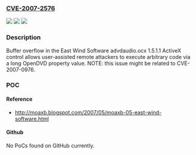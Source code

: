 ### [CVE-2007-2576](https://cve.mitre.org/cgi-bin/cvename.cgi?name=CVE-2007-2576)
![](https://img.shields.io/static/v1?label=Product&message=n%2Fa&color=blue)
![](https://img.shields.io/static/v1?label=Version&message=n%2Fa&color=blue)
![](https://img.shields.io/static/v1?label=Vulnerability&message=n%2Fa&color=brighgreen)

### Description

Buffer overflow in the East Wind Software advdaudio.ocx 1.5.1.1 ActiveX control allows user-assisted remote attackers to execute arbitrary code via a long OpenDVD property value.  NOTE: this issue might be related to CVE-2007-0976.

### POC

#### Reference
- http://moaxb.blogspot.com/2007/05/moaxb-05-east-wind-software.html

#### Github
No PoCs found on GitHub currently.

